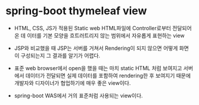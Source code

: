 # spring-boot thymeleaf view
* HTML, CSS, JS가 적용된 Static web HTML파일에 Controller로부터 전달되어 온 데 이터를
기본 모양을 흐트러트리지 않는 범위에서 자유롭게 표현하는  view

* JSP와 비교했을 때 JSP는 서버를 거쳐서 Rendering이 되지 않으면 어떻게 화면이 구성되는지
그 결과를 알기가 어렵다.

* 표준 web browser에서 open을 했을 때는 마치 static HTML 처럼 보여지고
서버에서 데이터가 전달되면 실제 데이터를 포함하여 rendering한 후 보여지기 때문에
개발자와 디자이너가 협업하기에 매우 좋은 view이다.

* spring-boot WAS에서 거의 표준처럼 사용되는 view이다.
